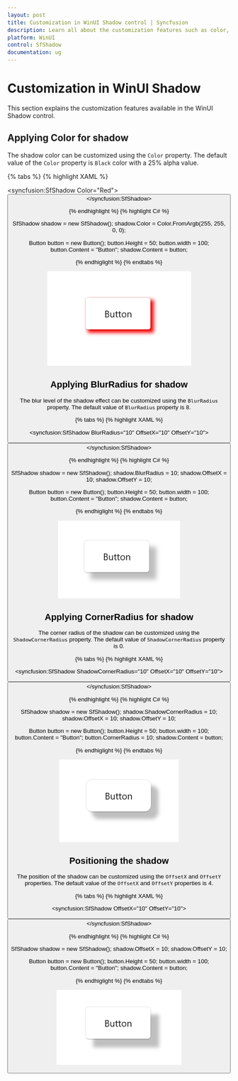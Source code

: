 ```yaml
---
layout: post
title: Customization in WinUI Shadow control | Syncfusion
description: Learn all about the customization features such as color, opacity, position, and blur radius in Syncfusion's WinUI Shadow control here.
platform: WinUI
control: SfShadow
documentation: ug
---
```


# Customization in WinUI Shadow

This section explains the customization features available in the WinUI Shadow control.

## Applying Color for shadow

The shadow color can be customized using the `Color` property. The default value of the `Color` property is `Black` color with a 25% alpha value.

{% tabs %}
{% highlight XAML %}

<syncfusion:SfShadow Color="Red">
    <Button Height="50" width="100" Content="Button"/>
</syncfusion:SfShadow>

{% endhighlight %}
{% highlight C# %}

SfShadow shadow = new SfShadow();
shadow.Color = Color.FromArgb(255, 255, 0, 0);
   
Button button = new Button(); 
button.Height = 50;
button.width = 100;
button.Content = "Button";
shadow.Content = button;

{% endhiglight %}
{% endtabs %}

![Color customization in WinUI Shadow control](Shadow_images/winui_shadow_color.png)

## Applying BlurRadius for shadow

The blur level of the shadow effect can be customized using the `BlurRadius` property. The default value of `BlurRadius` property is 8.

{% tabs %}
{% highlight XAML %}

<syncfusion:SfShadow BlurRadius="10" OffsetX="10" OffsetY="10">
    <Button Height="50" width="100" Content="Button"/>
</syncfusion:SfShadow>

{% endhighlight %}
{% highlight C# %}

SfShadow shadow = new SfShadow();
shadow.BlurRadius = 10;
shadow.OffsetX = 10;
shadow.OffsetY = 10;

Button button = new Button();
button.Height = 50;
button.width = 100;
button.Content = "Button";
shadow.Content = button;

{% endhiglight %}
{% endtabs %}

![BlurRadius customization in WinUI Shadow control](Shadow_images/winui_shadow_blurradius.png)

## Applying CornerRadius for shadow

The corner radius of the shadow can be customized using the `ShadowCornerRadius` property. The default value of `ShadowCornerRadius` property is 0.

{% tabs %}
{% highlight XAML %}

<syncfusion:SfShadow ShadowCornerRadius="10" OffsetX="10" OffsetY="10">
    <Button Height="50" width="100" Content="Button" CornerRadius="10"/>
</syncfusion:SfShadow>

{% endhighlight %}
{% highlight C# %}

SfShadow shadow = new SfShadow();
shadow.ShadowCornerRadius = 10;
shadow.OffsetX = 10;
shadow.OffsetY = 10;
   
Button button = new Button(); 
button.Height = 50;
button.width = 100;
button.Content = "Button";
button.CornerRadius = 10;
shadow.Content = button;

{% endhiglight %}
{% endtabs %}

![CornerRadius customization in WinUI Shadow control](Shadow_images/winui_shadow_cornerradius.png)

## Positioning the shadow

The position of the shadow can be customized using the `OffsetX` and `OffsetY` properties. The default value of the `OffsetX` and `OffsetY` properties is 4.

{% tabs %}
{% highlight XAML %}

<syncfusion:SfShadow OffsetX="10" OffsetY="10">
    <Button Height="50" width="100" Content="Button"/>
</syncfusion:SfShadow>

{% endhighlight %}
{% highlight C# %}

SfShadow shadow = new SfShadow();
shadow.OffsetX = 10;
shadow.OffsetY = 10;
   
Button button = new Button(); 
button.Height = 50;
button.width = 100;
button.Content = "Button";
shadow.Content = button;

{% endhiglight %}
{% endtabs %}

![Positioning in WinUI Shadow control](Shadow_images/winui_shadow_offset.png)
